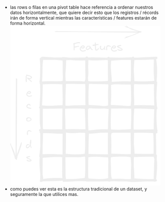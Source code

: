 - las rows o filas en una pivot table hace referencia a ordenar nuestros datos horizontalmente, que quiere decir esto que los registros / récords irán de forma vertical mientras las características / features estarán de forma horizontal.
  ![image.png](../assets/image_1693252573107_0.png)
- como puedes ver esta es la estructura tradicional de un dataset, y seguramente la que utilices mas.